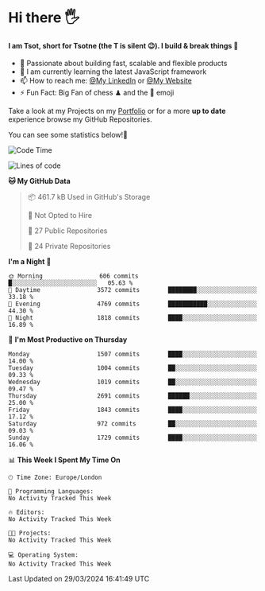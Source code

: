 # Hi there :raised_hand_with_fingers_splayed:
#### I am Tsot, short for Tsotne (the T is silent :wink:). I build & break things :space_invader:
- :telescope: Passionate about building fast, scalable and flexible products
- :seedling: I am currently learning the latest JavaScript framework 
- :mailbox: How to reach me: [@My LinkedIn](https://www.linkedin.com/in/tsotne-gvadzabia/) or [@My Website](https://tsotne.co.uk/contact)
- :zap: Fun Fact: Big Fan of chess ♟ and the 👾 emoji

Take a look at my Projects on my [Portfolio](https://tsotne.co.uk/) or for a more **up to date** experience browse my GitHub Repositories.

You can see some statistics below!:space_invader:
<!--START_SECTION:waka-->
![Code Time](http://img.shields.io/badge/Code%20Time-761%20hrs%202%20mins-blue)

![Lines of code](https://img.shields.io/badge/From%20Hello%20World%20I%27ve%20Written-4.9%20million%20lines%20of%20code-blue)

**🐱 My GitHub Data** 

> 📦 461.7 kB Used in GitHub's Storage 
 > 
> 🚫 Not Opted to Hire
 > 
> 📜 27 Public Repositories 
 > 
> 🔑 24 Private Repositories 
 > 
**I'm a Night 🦉** 

```text
🌞 Morning                606 commits         █░░░░░░░░░░░░░░░░░░░░░░░░   05.63 % 
🌆 Daytime                3572 commits        ████████░░░░░░░░░░░░░░░░░   33.18 % 
🌃 Evening                4769 commits        ███████████░░░░░░░░░░░░░░   44.30 % 
🌙 Night                  1818 commits        ████░░░░░░░░░░░░░░░░░░░░░   16.89 % 
```
📅 **I'm Most Productive on Thursday** 

```text
Monday                   1507 commits        ████░░░░░░░░░░░░░░░░░░░░░   14.00 % 
Tuesday                  1004 commits        ██░░░░░░░░░░░░░░░░░░░░░░░   09.33 % 
Wednesday                1019 commits        ██░░░░░░░░░░░░░░░░░░░░░░░   09.47 % 
Thursday                 2691 commits        ██████░░░░░░░░░░░░░░░░░░░   25.00 % 
Friday                   1843 commits        ████░░░░░░░░░░░░░░░░░░░░░   17.12 % 
Saturday                 972 commits         ██░░░░░░░░░░░░░░░░░░░░░░░   09.03 % 
Sunday                   1729 commits        ████░░░░░░░░░░░░░░░░░░░░░   16.06 % 
```


📊 **This Week I Spent My Time On** 

```text
🕑︎ Time Zone: Europe/London

💬 Programming Languages: 
No Activity Tracked This Week

🔥 Editors: 
No Activity Tracked This Week

🐱‍💻 Projects: 
No Activity Tracked This Week

💻 Operating System: 
No Activity Tracked This Week
```


 Last Updated on 29/03/2024 16:41:49 UTC
<!--END_SECTION:waka-->

